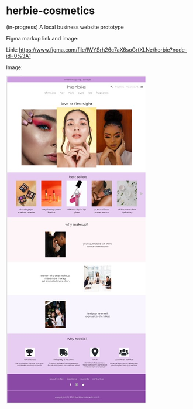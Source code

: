 # herbie-cosmetics
(in-progress) A local business website prototype

Figma markup link and image:

Link: https://www.figma.com/file/IWYSrh26c7aX6soGrtXLNe/herbie?node-id=0%3A1

Image:

![Alt Text](/images/figma-mockup.jpg)


